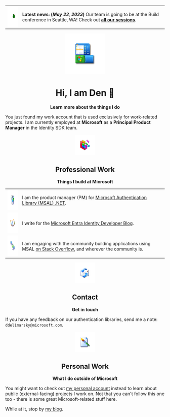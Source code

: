 |||
|:--|:--|
| <img src="media/loading.webp" width="64" height="64" /> | **Latest news: (_May 22, 2023_)** Our team is going to be at the Build conference in Seattle, WA! Check out **[all our sessions](https://devblogs.microsoft.com/identity/build-2023-ciam-sessions/)**. |

<div align="center">
	<img src="media/xp.png" width="128" height="128" />
	<h1>Hi, I am Den 👋</h2>
	<p>
		<b>Learn more about the things I do</b>
	</p>
</div>

You just found my work account that is used exclusively for work-related projects. I am currently employed at **Microsoft** as a **Principal Product Manager** in the Identity SDK team.

<div align="center">
	<img src="media/defrag.png" width="64" height="64" />
	<h2>Professional Work</h2>
	<p>
		<b>Things I build at Microsoft</b>
	</p>
</div>

| | |
|:---|:---|
| <img src="/media/computer.png" height="64px" width="64px" /> | I am the product manager (PM) for [Microsoft Authentication Library (MSAL) .NET](https://learn.microsoft.com/entra/msal/dotnet/). |
| <img src="/media/write.png" height="64px" width="64px" /> | I write for the [Microsoft Entra Identity Developer Blog](https://devblogs.microsoft.com/identity/). |
| <img src="/media/comms.png" height="64px" width="64px" /> | I am engaging with the community building applications using MSAL [on Stack Overflow](https://stackoverflow.com/questions/tagged/azure-ad-msal), and wherever the community is. |

<div align="center">
	<img src="media/mail.png" width="64" height="64" />
	<h2>Contact</h2>
	<p>
		<b>Get in touch</b>
	</p>
</div>

If you have any feedback on our authentication libraries, send me a note: `ddelimarsky@microsoft.com`.

<div align="center">
	<img src="media/bmp.png" width="64" height="64" />
	<h2>Personal Work</h2>
	<p>
		<b>What I do outside of Microsoft</b>
	</p>
</div>

You might want to check out [my personal account](https://github.com/dend) instead to learn about public (external-facing) projects I work on. Not that you can't follow this one too - there is some great Microsoft-related stuff here.

While at it, stop by [my blog](https://den.dev).
